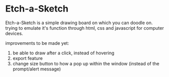 # Etch-a-Sketch
Etch-a-Sketch is a simple drawing board on which you can doodle on. trying to emulate it's function through html, css and javascript for computer devices.

improvements to be made yet:
1. be able to draw after a click, instead of hovering 
2. export feature 
3. change size button to how a pop up within the window (instead of the prompt/alert message)